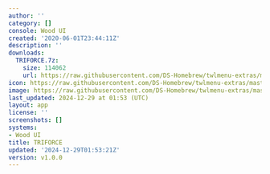 ```yaml
---
author: ''
category: []
console: Wood UI
created: '2020-06-01T23:44:11Z'
description: ''
downloads:
  TRIFORCE.7z:
    size: 114062
    url: https://raw.githubusercontent.com/DS-Homebrew/twlmenu-extras/master/_nds/TWiLightMenu/akmenu/themes/TRIFORCE.7z
icon: https://raw.githubusercontent.com/DS-Homebrew/twlmenu-extras/master/unistore/icons/ak.png
image: https://raw.githubusercontent.com/DS-Homebrew/twlmenu-extras/master/unistore/icons/ak.png
last_updated: 2024-12-29 at 01:53 (UTC)
layout: app
license: ''
screenshots: []
systems:
- Wood UI
title: TRIFORCE
updated: '2024-12-29T01:53:21Z'
version: v1.0.0
---
```

